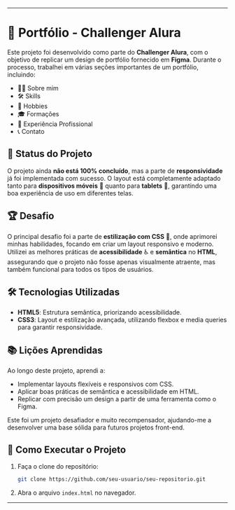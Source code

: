 
---

# 📂 Portfólio - Challenger Alura

Este projeto foi desenvolvido como parte do **Challenger Alura**, com o objetivo de replicar um design de portfólio fornecido em **Figma**. Durante o processo, trabalhei em várias seções importantes de um portfólio, incluindo:

- 🧑‍💼 Sobre mim
- 🛠️ Skills
- 🎯 Hobbies
- 🎓 Formações
- 💼 Experiência Profissional
- 📞 Contato

## 🚧 Status do Projeto

O projeto ainda **não está 100% concluído**, mas a parte de **responsividade** já foi implementada com sucesso. O layout está completamente adaptado tanto para **dispositivos móveis** 📱 quanto para **tablets** 📲, garantindo uma boa experiência de uso em diferentes telas.

## 🏆 Desafio

O principal desafio foi a parte de **estilização com CSS** 🎨, onde aprimorei minhas habilidades, focando em criar um layout responsivo e moderno. Utilizei as melhores práticas de **acessibilidade** ♿ e **semântica** no **HTML**, assegurando que o projeto não fosse apenas visualmente atraente, mas também funcional para todos os tipos de usuários.

## 🛠️ Tecnologias Utilizadas

- **HTML5**: Estrutura semântica, priorizando acessibilidade.
- **CSS3**: Layout e estilização avançada, utilizando flexbox e media queries para garantir responsividade.

## 📚 Lições Aprendidas

Ao longo deste projeto, aprendi a:

- Implementar layouts flexíveis e responsivos com CSS.
- Aplicar boas práticas de semântica e acessibilidade em HTML.
- Replicar com precisão um design a partir de uma ferramenta como o Figma.
  
Este foi um projeto desafiador e muito recompensador, ajudando-me a desenvolver uma base sólida para futuros projetos front-end.

## 🚀 Como Executar o Projeto

1. Faça o clone do repositório:
   ```bash
   git clone https://github.com/seu-usuario/seu-repositorio.git
   ```
2. Abra o arquivo `index.html` no navegador.

---
